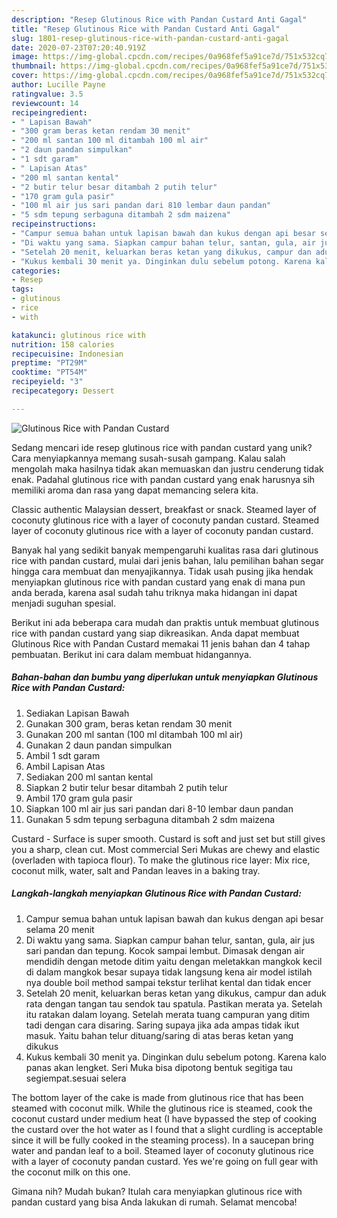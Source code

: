 ```yaml
---
description: "Resep Glutinous Rice with Pandan Custard Anti Gagal"
title: "Resep Glutinous Rice with Pandan Custard Anti Gagal"
slug: 1801-resep-glutinous-rice-with-pandan-custard-anti-gagal
date: 2020-07-23T07:20:40.919Z
image: https://img-global.cpcdn.com/recipes/0a968fef5a91ce7d/751x532cq70/glutinous-rice-with-pandan-custard-foto-resep-utama.jpg
thumbnail: https://img-global.cpcdn.com/recipes/0a968fef5a91ce7d/751x532cq70/glutinous-rice-with-pandan-custard-foto-resep-utama.jpg
cover: https://img-global.cpcdn.com/recipes/0a968fef5a91ce7d/751x532cq70/glutinous-rice-with-pandan-custard-foto-resep-utama.jpg
author: Lucille Payne
ratingvalue: 3.5
reviewcount: 14
recipeingredient:
- " Lapisan Bawah"
- "300 gram beras ketan rendam 30 menit"
- "200 ml santan 100 ml ditambah 100 ml air"
- "2 daun pandan simpulkan"
- "1 sdt garam"
- " Lapisan Atas"
- "200 ml santan kental"
- "2 butir telur besar ditambah 2 putih telur"
- "170 gram gula pasir"
- "100 ml air jus sari pandan dari 810 lembar daun pandan"
- "5 sdm tepung serbaguna ditambah 2 sdm maizena"
recipeinstructions:
- "Campur semua bahan untuk lapisan bawah dan kukus dengan api besar selama 20 menit"
- "Di waktu yang sama. Siapkan campur bahan telur, santan, gula, air jus sari pandan dan tepung. Kocok sampai lembut. Dimasak dengan air mendidih dengan metode ditim yaitu dengan meletakkan mangkok kecil di dalam mangkok besar supaya tidak langsung kena air model istilah nya double boil method sampai tekstur terlihat kental dan tidak encer"
- "Setelah 20 menit, keluarkan beras ketan yang dikukus, campur dan aduk rata dengan tangan tau sendok tau spatula. Pastikan merata ya. Setelah itu ratakan dalam loyang. Setelah merata tuang campuran yang ditim tadi dengan cara disaring. Saring supaya jika ada ampas tidak ikut masuk. Yaitu bahan telur dituang/saring di atas beras ketan yang dikukus"
- "Kukus kembali 30 menit ya. Dinginkan dulu sebelum potong. Karena kalo panas akan lengket. Seri Muka bisa dipotong bentuk segitiga tau segiempat.sesuai selera"
categories:
- Resep
tags:
- glutinous
- rice
- with

katakunci: glutinous rice with 
nutrition: 158 calories
recipecuisine: Indonesian
preptime: "PT29M"
cooktime: "PT54M"
recipeyield: "3"
recipecategory: Dessert

---
```



![Glutinous Rice with Pandan Custard](https://img-global.cpcdn.com/recipes/0a968fef5a91ce7d/751x532cq70/glutinous-rice-with-pandan-custard-foto-resep-utama.jpg)

Sedang mencari ide resep glutinous rice with pandan custard yang unik? Cara menyiapkannya memang susah-susah gampang. Kalau salah mengolah maka hasilnya tidak akan memuaskan dan justru cenderung tidak enak. Padahal glutinous rice with pandan custard yang enak harusnya sih memiliki aroma dan rasa yang dapat memancing selera kita.

Classic authentic Malaysian dessert, breakfast or snack. Steamed layer of coconuty glutinous rice with a layer of coconuty pandan custard. Steamed layer of coconuty glutinous rice with a layer of coconuty pandan custard.

Banyak hal yang sedikit banyak mempengaruhi kualitas rasa dari glutinous rice with pandan custard, mulai dari jenis bahan, lalu pemilihan bahan segar hingga cara membuat dan menyajikannya. Tidak usah pusing jika hendak menyiapkan glutinous rice with pandan custard yang enak di mana pun anda berada, karena asal sudah tahu triknya maka hidangan ini dapat menjadi suguhan spesial.


Berikut ini ada beberapa cara mudah dan praktis untuk membuat glutinous rice with pandan custard yang siap dikreasikan. Anda dapat membuat Glutinous Rice with Pandan Custard memakai 11 jenis bahan dan 4 tahap pembuatan. Berikut ini cara dalam membuat hidangannya.

<!--inarticleads1-->

##### Bahan-bahan dan bumbu yang diperlukan untuk menyiapkan Glutinous Rice with Pandan Custard:

1. Sediakan  Lapisan Bawah
1. Gunakan 300 gram, beras ketan rendam 30 menit
1. Gunakan 200 ml santan (100 ml ditambah 100 ml air)
1. Gunakan 2 daun pandan simpulkan
1. Ambil 1 sdt garam
1. Ambil  Lapisan Atas
1. Sediakan 200 ml santan kental
1. Siapkan 2 butir telur besar ditambah 2 putih telur
1. Ambil 170 gram gula pasir
1. Siapkan 100 ml air jus sari pandan dari 8-10 lembar daun pandan
1. Gunakan 5 sdm tepung serbaguna ditambah 2 sdm maizena


Custard - Surface is super smooth. Custard is soft and just set but still gives you a sharp, clean cut. Most commercial Seri Mukas are chewy and elastic (overladen with tapioca flour). To make the glutinous rice layer: Mix rice, coconut milk, water, salt and Pandan leaves in a baking tray. 

<!--inarticleads2-->

##### Langkah-langkah menyiapkan Glutinous Rice with Pandan Custard:

1. Campur semua bahan untuk lapisan bawah dan kukus dengan api besar selama 20 menit
1. Di waktu yang sama. Siapkan campur bahan telur, santan, gula, air jus sari pandan dan tepung. Kocok sampai lembut. Dimasak dengan air mendidih dengan metode ditim yaitu dengan meletakkan mangkok kecil di dalam mangkok besar supaya tidak langsung kena air model istilah nya double boil method sampai tekstur terlihat kental dan tidak encer
1. Setelah 20 menit, keluarkan beras ketan yang dikukus, campur dan aduk rata dengan tangan tau sendok tau spatula. Pastikan merata ya. Setelah itu ratakan dalam loyang. Setelah merata tuang campuran yang ditim tadi dengan cara disaring. Saring supaya jika ada ampas tidak ikut masuk. Yaitu bahan telur dituang/saring di atas beras ketan yang dikukus
1. Kukus kembali 30 menit ya. Dinginkan dulu sebelum potong. Karena kalo panas akan lengket. Seri Muka bisa dipotong bentuk segitiga tau segiempat.sesuai selera


The bottom layer of the cake is made from glutinous rice that has been steamed with coconut milk. While the glutinous rice is steamed, cook the coconut custard under medium heat (I have bypassed the step of cooking the custard over the hot water as I found that a slight curdling is acceptable since it will be fully cooked in the steaming process). In a saucepan bring water and pandan leaf to a boil. Steamed layer of coconuty glutinous rice with a layer of coconuty pandan custard. Yes we&#39;re going on full gear with the coconut milk on this one. 

Gimana nih? Mudah bukan? Itulah cara menyiapkan glutinous rice with pandan custard yang bisa Anda lakukan di rumah. Selamat mencoba!
